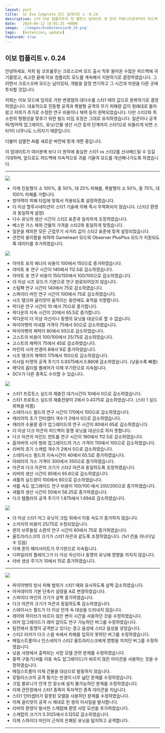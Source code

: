 ```yaml
---
layout: post
title:  SC Evo Complete 모드 업데이트 v. 0.24
description: 스타 이보 컴플리트의 첫 밸런스 업데이트 및 한국 커뮤니티로부터의 피드백 수용
date:   2024-04-12 15:01:35 +0000
image:  '/images/EvoExtension0_24.png'
tags:   [extension, update]
featured: true
---
```


## 이보 컴플리트 v. 0.24

안녕하세요. 저희 팀 코프룰루는 크로스오버 모드 출시 직후 들어온 수많은 피드백에 귀 기울였고, 숙고한 끝에 이보 컴플리트 모드를 계속해서 지원하기로 결정하였습니다. 그러면서 크로스오버 모드는 남아있되, 개발을 잠정 연기하고 그 시간과 자원을 다른 곳에 투자할 것입니다.

저희는 이보 모드에 임의로 가한 변경점의 대다수를 스타1 때의 값으로 원복하기로 결정하였습니다. 대표적으로 진동형 공격과 폭발형 공격의 무기 피해량 값이 원래대로 돌아왔고 저희가 추가로 수정한 연구 비용이나 체력 등이 원복되었습니다. 다만 스타2와 최소한의 형평성을 맞추기 위한 빌드 타임 조정은 그대로 유지하였습니다. 일꾼이나 공격력/방어력 업그레이드, 유닛/건물 생산 시간 등의 단계까지 스타1으로 되돌리게 되면 스타1이 너무나도 느려지기 때문입니다. 

더불어 섬멸전 AI를 새로운 버전에 맞게 개편 중입니다.

이 업데이트가 여러분께 보다 더 원작에 충실한 스타1 vs 스타2를 선사해드릴 수 있길 기대하며, 앞으로도 피드백에 지속적으로 귀를 기울여 모드를 개선해나가도록 하겠습니다.

***

![]({{site.baseurl}}/images/Divider_Extension.png)

* 이제 진동형이 소 100%, 중 50%, 대 25% 피해를, 폭발형이 소 50%, 중 75%, 대 100% 피해를 가합니다.
* 방어력이 피해 타입에 맞춰서 적용되도록 설정하였습니다. 
* 더 이상 할루시네이션이 스타1 기술에 의해 즉시 무력화되지 않습니다. (스타2 환영과 동일하게 설정)
* 다수 유닛의 생산 시간이 스타2 표준과 일치하게 조정하였습니다.
* 베스핀 가스 채취 건물의 가격을 스타2와 동일하게 맞췄습니다.
* 일꾼을 제외한 모든 근접무기 사거리 값이 스타2 표준에 맞게 설정되었습니다.
* 관전의 용이함을 위하여 Gameheart 모드와 Observer PlusPlus 모드가 지원되도록 데이터를 추가하였습니다.

![]({{site.baseurl}}/images/Divider_Terran.png)

* 야마토 포의 에너지 비용이 100에서 150으로 증가하였습니다.
* 야마토 포 연구 시간이 140에서 112.5로 감소하였습니다.
* 야마토 포 연구 비용이 150/150에서 100/100으로 감소하였습니다.
* 더 이상 시즈 모드가 기본으로 연구 완료되어있지 않습니다.
* 스팀팩 연구 시간이 140에서 75로 감소하였습니다.
* 스파이더 마인 연구 시간이 100에서 75로 감소하였습니다.
* 시즈 탱크와 골리앗이 움직이는 동안에도 표적을 지향합니다.
* 락다운 연구 시간이 10 에서 70으로 증가합니다.
* 락다운의 지속 시간이 20에서 65.5로 증가합니다.
* 락다운이 더 이상 자신이나 동맹의 유닛을 대상으로 할 수 없습니다.
* 파이어뱃의 미네랄 가격이 75에서 50으로 감소하였습니다.
* 파이어뱃의 체력이 80에서 50으로 감소하였습니다.
* 고스트의 비용이 100/100에서 25/75로 감소하였습니다.
* 고스트의 체력이 75에서 45로 감소하였습니다.
* 마린의 시야 반경이 8에서 9로 증가하였습니다.
* 시즈 탱크의 체력이 175에서 150으로 감소하였습니다.
* 미사일 터렛의 공격 주기가 0.9375에서 0.8608 감소하였습니다. (낮을수록 빠름)
* 메딕의 옵티컬 플레어가 이제 무기한으로 지속됩니다.
* SCV가 다른 종족도 수리할 수 있습니다.

![]({{site.baseurl}}/images/Divider_Protoss.png)

* 스타1 프로토스 실드의 재충전 대기시간이 10에서 0으로 감소하였습니다. 
* 스타1 프로토스 실드의 재충전량이 2에서 0.4375로 감소하였습니다. (스타 1 실드 회복을 따름)
* 스테이시스 필드의 연구 시간이 170에서 100으로 감소하였습니다.
* 캐리어의 초기 인터셉터 개수가 2에서 0으로 감소하였습니다.
* 캐리어 수용량 증가 업그레이드의 연구 시간이 80에서 65로 감소하였습니다.
* 더 이상 다크 아콘의 피드백이 동맹 유닛을 대상으로 하지 못합니다.
* 다크 아콘의 마인드 컨트롤 연구 시간이 180에서 112.5로 감소하였습니다.
* 옵저버의 시야 범위 업그레이드의 가스 가격이 110에서 100으로 감소하였습니다.
* 리버의 초기 스캐럽 개수가 2에서 0으로 감소하였습니다.
* 스테이시스 필드의 지속시간이 40에서 65.5로 증가하였습니다.
* 아비터의 가스 가격이 300에서 350으로 증가하였습니다.
* 아콘과 다크 아콘의 크기가 스타2 아콘과 동일하도록 조정하였습니다.
* 리버의 생산 시간이 85에서 65.6으로 감소하였습니다.
* 셔틀의 실드량이 100에서 60으로 감소하였습니다.
* 셔틀 속도 업그레이드 연구 비용이 100/100 에서 200/200으로 증가하였습니다.
* 셔틀의 생산 시간이 50에서 56.25로 증가하였습니다.
* 다크 템플러의 공격 주기가 1.875에서 1.694로 감소하였습니다.


![]({{site.baseurl}}/images/Divider_Zerg.png)

* 더 이상 스타1 저그 유닛이 크립 위에서 이동 속도가 증가하지 않습니다.
* 스커지의 비용이 25/75로 수정되었습니다.
* 퀸의 브루들링 소환의 연구 시간이 60에서 75로 증가하였습니다.
* 울트라리스크의 크기가 스타1 아콘과 같도록 조정하였습니다. (1x1 칸을 지나다닐 수 있음)
* 이제 퀸의 패러사이트가 무기한으로 지속됩니다.
* 디파일러의 플레이그가 더 이상 자신이나 동맹의 유닛에 영향을 끼치지 않습니다.
* 라바 생성 주기가 10에서 15로 증가하였습니다.

***

![]({{site.baseurl}}/images/Divider_CoreMods.png)

* 파이어뱃의 방사 피해 범위가 스타1 때와 유사하도록 살짝 감소하였습니다.
* 아카데미의 기본 단축키 설정을 A로 변경하였습니다.
* 스파이더 마인의 크기가 살짝 증가하였습니다.
* 다크 아콘의 크기가 아콘과 동일하도록 감소하였습니다.
* 스테이시스 필드가 더 이상 안개 속 대상을 드러내지 않습니다.
* 레어와 하이브가 바르지 않은 변이 시간을 사용하던 것을 수정하였습니다.
* 러커 업그레이드가 레어 없이도 연구 가능하던 버그를 수정하였습니다.
* 팀전에서 동맹이 공격받고 있다는 경고 음성에 스타2 음성을 넣었습니다.
* 스타2 러커가 다크 스웜 속에서 피해를 입히지 못하던 버그를 수정하였습니다.
* 메일스트롬이나 인스네어가 스타2 울트라리스크에게 영향을 끼치던 버그를 수정하였습니다.
* 낮음 사양에서 출력되는 사망 모델 관련 문제를 수정하였습니다.
* 중력 구동기(셔틀 이동 속도 업그레이드)가 바르지 않은 아이콘을 사용하는 것을 수정하였습니다.
* 메일스트롬이 이제 건물을 대상으로 발동하지 않습니다.
* 뮤탈리스크의 공격 튕기는 반경이 너무 넓던 문제를 수정하였습니다.
* 크립 콜로니가 안개 낀 장소에 설치 불가능하던 문제를 수정하였습니다.
* 이제 관전창에서 스타1 종족이 독자적인 종족 아이콘을 지닙니다.
* 스타1 인터셉터가 잘못된 모델을 사용하던 문제를 수정하였습니다.
* 이제 골리앗이 공격 시 제대로 한 쌍의 미사일을 발사합니다.
* 리버의 환영이 발사한 스캐럽에 환영 사망 모션을 추가하였습니다.
* 스캐럽의 크기가 0.3125에서 0.125로 감소하였습니다.
* 이제 스파이더 마인이 근처의 은폐된 유닛을 탐지하고 공격합니다.

***
